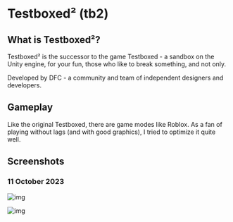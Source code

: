 # Testboxed² (tb2)
## What is Testboxed²?
Testboxed² is the successor to the game Testboxed - a sandbox on the Unity engine, for your fun, those who like to break something, and not only.

Developed by DFC - a community and team of independent designers and developers.

## Gameplay
Like the original Testboxed, there are game modes like Roblox.  As a fan of playing without lags (and with good graphics), I tried to optimize it quite well.

## Screenshots
### 11 October 2023
![img](https://media.discordapp.net/attachments/1161371379510292500/1161541114533253121/image.png?ex=6538ac76&is=65263776&hm=752f80dcad1a2569032705edc564085ba6bd150c482c48282dd4eea414f32702&)

![img](https://media.discordapp.net/attachments/1161371379510292500/1161541114763935804/image.png?ex=6538ac76&is=65263776&hm=9913c3400a5191e94bb0375a94cbc55e5568b11ed2f11fb9faeb45c05a2d19f5&)
